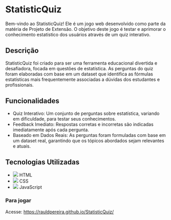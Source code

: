 # StatisticQuiz

Bem-vindo ao StatisticQuiz! Ele é um jogo web desenvolvido como parte da matéria de Projeto de Extensão. O objetivo deste jogo é testar e aprimorar o conhecimento estatístico dos usuários através de um quiz interativo.

## Descrição
StatisticQuiz foi criado para ser uma ferramenta educacional divertida e desafiadora, focada em questões de estatística. 
As perguntas do quiz foram elaboradas com base em um dataset que identifica as fórmulas estatísticas mais frequentemente associadas a dúvidas dos estudantes e profissionais.

## Funcionalidades

- Quiz Interativo: Um conjunto de perguntas sobre estatística, variando em dificuldade, para testar seus conhecimentos.
- Feedback Imediato: Respostas corretas e incorretas são indicadas imediatamente após cada pergunta.
- Baseado em Dados Reais: As perguntas foram formuladas com base em um dataset real, garantindo que os tópicos abordados sejam relevantes e atuais.

## Tecnologias Utilizadas

- <img src="https://img.icons8.com/color/32/000000/html-5--v1.png"/> HTML 
- <img src="https://img.icons8.com/color/32/000000/css3.png"/>  CSS 
- <img src="https://img.icons8.com/color/32/000000/javascript--v1.png"/> JavaScript

### Para jogar

Acesse: https://rauldpereira.github.io/StatisticQuiz/
